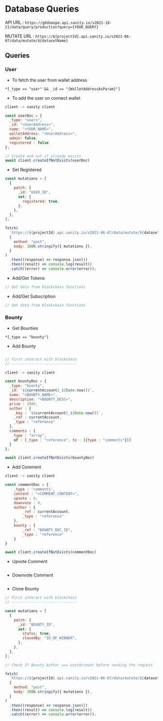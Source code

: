 # Database Queries

API URL : `https://g6dxmope.api.sanity.io/v2021-10-21/data/query/production?query={YOUR_QUERY}`

MUTATE URL : `https://${projectId}.api.sanity.io/v2021-06-07/data/mutate/${datasetName}`

## Queries

### User

- To fetch the user from wallet address

```
*[_type == "user" && _id == "{WalletAddressAsParam}"]
```

- To add the user on connect wallet

```js
client -> sanity client

const userDoc = {
  _type: "users",
  _id: "<UserAddress>",
  name: "<YOUR_NAME>",
  walletAddress: "<UserAddress>",
  admin: false,
  registered : false
};

// Create and not if already exists
await client.createIfNotExists(userDoc)
```

- Set Registered

```js
const mutations = [
  {
    patch: {
      _id: "USER_ID",
      set: {
        registered: true,
      },
    },
  },
];

fetch(
  `https://${projectId}.api.sanity.io/v2021-06-07/data/mutate/${datasetName}`,
  {
    method: "post",
    body: JSON.stringify({ mutations }),
  }
)
  .then((response) => response.json())
  .then((result) => console.log(result))
  .catch((error) => console.error(error));
```

- Add/Get Tokens

```js
// Get data from blockchain functions
```

- Add/Get Subscription

```js
// Get data from blockchain functions
```

### Bounty

- Get Bounties

```
*[_type == "bounty"]
```

- Add Bounty

```js

// First interact with blockchain
// ------------------------------

client -> sanity client

const bountyDoc = {
  _type: "bounty",
  _id: `${currentAccount}_${Date.now()}`,
  name: "<BOUNTY_NAME>",
  description: "<BOUNTY_DESC>",
  prize : 2000,
  author : {
    _key : `${currentAccount}_${Date.now()}`,
    _ref : currentAccount,
    _type : "reference"
  },
  comments : {
    type : "array",
    of : [_type : "reference", to : [{type : "comments"}]]
  }
};

await client.createIfNotExists(bountyDoc)
```

- Add Comment

```js
client -> sanity client

const commentDoc = {
    _type : 'comments',
    content : "<COMMENT_CONTENT>",
    upvote : 0,
    downvote : 0,
    author : {
        _ref : currentAccount,
        _type : "reference"
    },
    bounty : {
        _ref : "BOUNTY_DOC_ID",
        _type : "reference"
    }
}

await client.createIfNotExists(commentDoc)
```

- Upvote Comment

```js

```

- Downvote Comment

```js

```

- Close Bounty

```js
// First interact with blockchain
// ------------------------------

const mutations = [
  {
    patch: {
      _id: "BOUNTY_ID",
      set: {
        status: true,
        closedBy: "ID_OF_WINNER",
      },
    },
  },
];

// Check If Bounty Author === userAccount before sending the request

fetch(
  `https://${projectId}.api.sanity.io/v2021-06-07/data/mutate/${datasetName}`,
  {
    method: "post",
    body: JSON.stringify({ mutations }),
  }
)
  .then((response) => response.json())
  .then((result) => console.log(result))
  .catch((error) => console.error(error));
```
